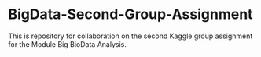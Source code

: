 # BigData-Second-Group-Assignment
This is repository for collaboration on the second Kaggle group assignment for the Module Big BioData Analysis. 
